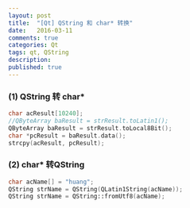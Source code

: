 ```yaml
---
layout: post
title:  "[Qt] QString 和 char* 转换"
date:   2016-03-11
comments: true
categories: Qt
tags: qt, QString
description:
published: true
---
```




### (1) QString 转 char*

```cpp
char acResult[10240];
//QByteArray baResult = strResult.toLatin1();
QByteArray baResult = strResult.toLocal8Bit();
char *pcResult = baResult.data();
strcpy(acResult, pcResult);
```

### (2) char* 转QString

```cpp
char acName[] = "huang";
QString strName = QString(QLatin1String(acName));
QString strName = QString::fromUtf8(acName);
```